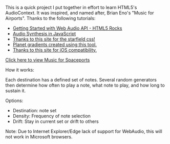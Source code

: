 <p>This is a quick project I put together in effort to learn HTML5's AudioContext.  It was inspired, and named after, Brian Eno's "Music for Airports".  Thanks to the following tutorials:</p>
	<ul>
		<li><a href="https://www.html5rocks.com/en/tutorials/webaudio/intro/" target="_blank">Getting Started with Web Audio API - HTML5 Rocks</a></li>
		<li><a href="https://modernweb.com/2013/10/28/audio-synthesis-in-javascript/" target="_blank">Audio Synthesis in JavaScript</a></li>
		<li><a href="https://codepen.io/keithclark/pen/zqcEd" target="_blank">Thanks to this site for the starfield css!</a></li>
		<li><a href="http://www.colorzilla.com/gradient-editor/" target="_blank">Planet gradients created using this tool.</a></li>
		<li><a href="https://paulbakaus.com/tutorials/html5/web-audio-on-ios/" target="_blank">Thanks to this site for iOS compatibility.</a></li>
	</ul>

<a href='https://madmonk13.github.io/musicforspaceports/'>Click here to view Music for Spaceports</a>

<p>How it works:</p>
	<p>Each destination has a defined set of notes.  Several random generators then determine how often to play a note, what note to play, and how long to sustain it.<p>
	Options:
	<ul>
		<li>Destination: note set</li>
		<li>Density: Frequency of note selection</li>
		<li>Drift: Stay in current set or drift to others</li>
	</ul>
	<p>Note: Due to Internet Explorer/Edge lack of support for WebAudio, this will not work in Microsoft browsers.</p>
